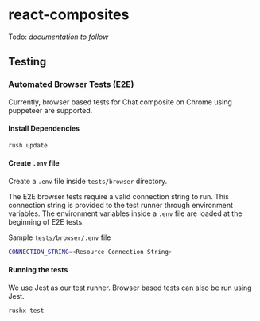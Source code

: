 # react-composites

Todo: _documentation to follow_

## Testing

### Automated Browser Tests (E2E)

Currently, browser based tests for Chat composite on Chrome using puppeteer are supported.

#### Install Dependencies

```sh
rush update
```

#### Create `.env` file

Create a `.env` file inside `tests/browser` directory.

The E2E browser tests require a valid connection string to run. This connection string is provided to the test runner through environment variables.
The environment variables inside a `.env` file are loaded at the beginning of E2E tests.

Sample `tests/browser/.env` file

```sh
CONNECTION_STRING=<Resource Connection String>
```

#### Running the tests

We use Jest as our test runner. Browser based tests can also be run using Jest.

```sh
rushx test
```
